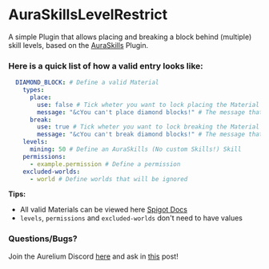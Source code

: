 # AuraSkillsLevelRestrict
A simple Plugin that allows placing and breaking a block behind (multiple) skill levels, based on the [AuraSkills](https://github.com/Archy-X/AuraSkills) Plugin.

### Here is a quick list of how a valid entry looks like:
```yaml
  DIAMOND_BLOCK: # Define a valid Material
    types:
      place:
        use: false # Tick wheter you want to lock placing the Material
        message: "&cYou can't place diamond blocks!" # The message that will be sent if disallowed
      break:
        use: true # Tick wheter you want to lock breaking the Material # Tick wheter you want to lock breaking the Material
        message: "&cYou can't break diamond blocks!" # The message that will be sent if disallowed
    levels:
      mining: 50 # Define an AuraSkills (No custom Skills!) Skill
    permissions:
      - example.permission # Define a permission
    excluded-worlds:
      - world # Define worlds that will be ignored
```
**Tips:**
- All valid Materials can be viewed here [Spigot Docs](https://hub.spigotmc.org/javadocs/bukkit/org/bukkit/Material.html)
- `levels`, `permissions` and `excluded-worlds` don't need to have values

### Questions/Bugs?
Join the Aurelium Discord [here](https://discord.gg/Bh2EZfB) and ask in [this](https://discord.com/channels/732657582313046027/1240734988844925009) post!

